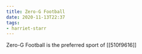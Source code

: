 ```yaml
---
title: Zero-G Football
date: 2020-11-13T22:37
tags:
- harriet-starr
---
```


Zero-G Football is the preferred sport of [[510f9616]]
